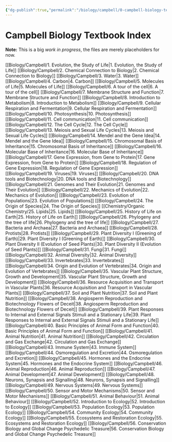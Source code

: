 ```yaml
---
{"dg-publish":true,"permalink":"/biology/campbell/0-campbell-biology-textbook/","dgHomeLink":true,"dgPassFrontmatter":true}
---
```


# Campbell Biology Textbook Index

**Note:** This is a big *work in progress*, the files are merely placeholders for now.

[[Biology/Campbell/1. Evolution, the Study of Life|1. Evolution, the Study of Life]]
[[Biology/Campbell/2. Chemical Connection to Biology|2. Chemical Connection to Biology]]
[[Biology/Campbell/3. Water|3. Water]]
[[Biology/Campbell/4. Carbon|4. Carbon]]
[[Biology/Campbell/5. Molecules of Life|5. Molecules of Life]]
[[Biology/Campbell/6. A tour of the cell|6. A tour of the cell]]
[[Biology/Campbell/7. Membrane Structure and Function|7. Membrane Structure and Function]]
[[Biology/Campbell/8. Introduction to Metabolism|8. Introduction to Metabolism]]
[[Biology/Campbell/9. Cellular Respiration and Fermentation|9. Cellular Respiration and Fermentation]]
[[Biology/Campbell/10. Photosynthesis|10. Photosynthesis]]
[[Biology/Campbell/11. Cell communication|11. Cell communication]]
[[Biology/Campbell/12. The Cell Cycle|12. The Cell Cycle]]
[[Biology/Campbell/13. Meiosis and Sexual Life Cycles|13. Meiosis and Sexual Life Cycles]]
[[Biology/Campbell/14. Mendel and the Gene Idea|14. Mendel and the Gene Idea]]
[[Biology/Campbell/15. Chromosomal Basis of Inheritance|15. Chromosomal Basis of Inheritance]]
[[Biology/Campbell/16. Molecular Base of Inheritance|16. Molecular Base of Inheritance]]
[[Biology/Campbell/17. Gene Expression, from Gene to Protein|17. Gene Expression, from Gene to Protein]]
[[Biology/Campbell/18. Regulation of Gene Expression|18. Regulation of Gene Expression]]
[[Biology/Campbell/19. Viruses|19. Viruses]]
[[Biology/Campbell/20. DNA tools and Biotechnology|20. DNA tools and Biotechnology]]
[[Biology/Campbell/21. Genomes and Their Evolution|21. Genomes and Their Evolution]]
[[Biology/Campbell/22. Mechanics of Evolution|22. Mechanics of Evolution]]
[[Biology/Campbell/23. Evolution of Populations|23. Evolution of Populations]]
[[Biology/Campbell/24. The Origin of Species|24. The Origin of Species]]
[[Chemistry/Organic Chemistry/25. Lipids|25. Lipids]]
[[Biology/Campbell/25. History of Life on Earth|25. History of Life on Earth]]
[[Biology/Campbell/26. Phylogeny and the tree of life|26. Phylogeny and the tree of life]]
[[Biology/Campbell/27. Bacteria and Archaea|27. Bacteria and Archaea]]
[[Biology/Campbell/28. Protists|28. Protists]]
[[Biology/Campbell/29. Plant Diversity I (Greening of Earth)|29. Plant Diversity I (Greening of Earth)]]
[[Biology/Campbell/30. Plant Diversity II (Evolution of Seed Plants)|30. Plant Diversity II (Evolution of Seed Plants)]]
[[Biology/Campbell/31. Fungi|31. Fungi]]
[[Biology/Campbell/32. Animal Diversity|32. Animal Diversity]]
[[Biology/Campbell/33. Invertebrates|33. Invertebrates]]
[[Biology/Campbell/34. Origin and Evolution of Vertebrates|34. Origin and Evolution of Vertebrates]]
[[Biology/Campbell/35. Vascular Plant Structure, Growth and Development|35. Vascular Plant Structure, Growth and Development]]
[[Biology/Campbell/36. Resource Acquisition and Transport in Vascular Plants|36. Resource Acquisition and Transport in Vascular Plants]]
[[Biology/Campbell/37. Soil and Plant Nutrition|37. Soil and Plant Nutrition]]
[[Biology/Campbell/38. Angiosperm Reproduction and Biotechnology Flowers of Deceit|38. Angiosperm Reproduction and Biotechnology Flowers of Deceit]]
[[Biology/Campbell/39. Plant Responses to Internal and External Signals Stimuli and a Stationary Life|39. Plant Responses to Internal and External Signals Stimuli and a Stationary Life]]
[[Biology/Campbell/40. Basic Principles of Animal Form and Function|40. Basic Principles of Animal Form and Function]]
[[Biology/Campbell/41. Animal Nutrition|41. Animal Nutrition]]
[[Biology/Campbell/42. Circulation and Gas Exchange|42. Circulation and Gas Exchange]]
[[Biology/Campbell/43. Immune System|43. Immune System]]
[[Biology/Campbell/44. Osmoregulation and Excretion|44. Osmoregulation and Excretion]]
[[Biology/Campbell/45. Hormones and the Endocrine System|45. Hormones and the Endocrine System]]
[[Biology/Campbell/46. Animal Reproduction|46. Animal Reproduction]]
[[Biology/Campbell/47. Animal Development|47. Animal Development]]
[[Biology/Campbell/48. Neurons, Synapsis and Signalling|48. Neurons, Synapsis and Signalling]]
[[Biology/Campbell/49. Nervous Systems|49. Nervous Systems]]
[[Biology/Campbell/50. Sensor and Motor Mechanisms|50. Sensor and Motor Mechanisms]]
[[Biology/Campbell/51. Animal Behaviour|51. Animal Behaviour]]
[[Biology/Campbell/52. Introduction to Ecology|52. Introduction to Ecology]]
[[Biology/Campbell/53. Population Ecology|53. Population Ecology]]
[[Biology/Campbell/54. Community Ecology|54. Community Ecology]]
[[Biology/Campbell/55. Ecosystems and Restoration Ecology|55. Ecosystems and Restoration Ecology]]
[[Biology/Campbell/56. Conservation Biology and Global Change Psychedelic Treasure|56. Conservation Biology and Global Change Psychedelic Treasure]]